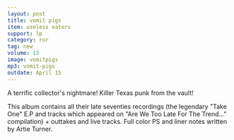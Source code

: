 ```yaml
---
layout: post
title: vomit pigs
item: useless eaters
support: lp
category: rur
tag: new
volume: 13
image: vomitpigs
mp3: vomit-pigs
outdate: April 15
---
```


A terrific collector's nightmare! Killer Texas punk from the vault!

This album contains all their late seventies recordings (the legendary "Take One" E.P and tracks which appeared on "Are We Too Late For The Trend..." compilation) + outtakes and live tracks. Full color PS and liner notes written by Artie Turner.
